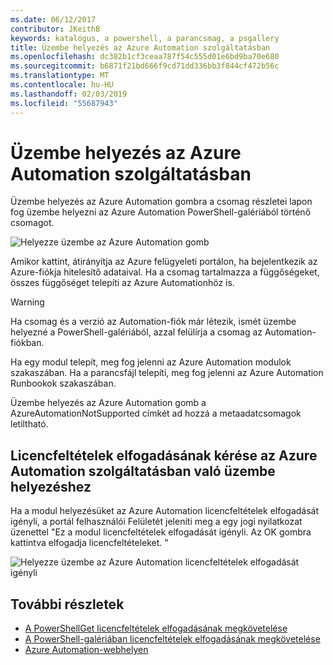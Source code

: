 ```yaml
---
ms.date: 06/12/2017
contributor: JKeithB
keywords: katalógus, a powershell, a parancsmag, a psgallery
title: Üzembe helyezés az Azure Automation szolgáltatásban
ms.openlocfilehash: dc382b1cf3ceaa787f54c555d01e6bd9ba70e680
ms.sourcegitcommit: b6871f21bd666f9cd71dd336bb3f844cf472b56c
ms.translationtype: MT
ms.contentlocale: hu-HU
ms.lasthandoff: 02/03/2019
ms.locfileid: "55687943"
---
```

# <a name="deploy-to-azure-automation"></a>Üzembe helyezés az Azure Automation szolgáltatásban

Üzembe helyezés az Azure Automation gombra a csomag részletei lapon fog üzembe helyezni az Azure Automation PowerShell-galériából történő csomagot.

![Helyezze üzembe az Azure Automation gomb](../../Images/DeployToAzureAutomationButton.png)

Amikor kattint, átirányítja az Azure felügyeleti portálon, ha bejelentkezik az Azure-fiókja hitelesítő adataival.
Ha a csomag tartalmazza a függőségeket, összes függőséget telepíti az Azure Automationhöz is.

> [!WARNING]
> Ha csomag és a verzió az Automation-fiók már létezik, ismét üzembe helyezné a PowerShell-galériából, azzal felülírja a csomag az Automation-fiókban.

Ha egy modul telepít, meg fog jelenni az Azure Automation modulok szakaszában.  Ha a parancsfájl telepíti, meg fog jelenni az Azure Automation Runbookok szakaszában.

Üzembe helyezés az Azure Automation gomb a AzureAutomationNotSupported címkét ad hozzá a metaadatcsomagok letiltható.

## <a name="require-license-acceptance-on-deploy-to-azure-automation"></a>Licencfeltételek elfogadásának kérése az Azure Automation szolgáltatásban való üzembe helyezéshez

Ha a modul helyezésüket az Azure Automation licencfeltételek elfogadását igényli, a portál felhasználói Felületét jeleníti meg a egy jogi nyilatkozat üzenettel "Ez a modul licencfeltételek elfogadását igényli. Az OK gombra kattintva elfogadja licencfeltételeket. "

![Helyezze üzembe az Azure Automation licencfeltételek elfogadását igényli](../../Images/DeployToAzureAutomationRequireLicenseAcceptanceDisclaimer.png)

## <a name="more-details"></a>További részletek

- [A PowerShellGet licencfeltételek elfogadásának megkövetelése](../../concepts/module-license-acceptance.md)
- [A PowerShell-galériában licencfeltételek elfogadásának megkövetelése](packages-that-require-license-acceptance.md)
- [Azure Automation-webhelyen](http://azure.microsoft.com/services/automation/)
